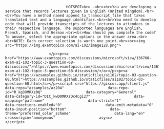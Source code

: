 <p class="card-text">
							
								HOTSPOT<br> -<br><br>You are developing a service that records lectures given in English (United Kingdom).<br><br>You have a method named append_to_transcript_file that takes translated text and a language identifier.<br><br>You need to develop code that will provide transcripts of the lectures to attendees in their respective language. The supported languages are English, French, Spanish, and German.<br><br>How should you complete the code? To answer, select the appropriate options in the answer area.<br><br>NOTE: Each correct selection is worth one point.<br><br><img src="https://img.examtopics.com/ai-102/image128.png">
							
						</p><p><a href="https://www.examtopics.com/discussions/microsoft/view/136760-exam-ai-102-topic-3-question-68-discussion/">https://www.examtopics.com/discussions/microsoft/view/136760-exam-ai-102-topic-3-question-68-discussion/</a></p><p><a href="https://azsamples.github.io/staticfiles/ai102/topic-03-question-68.html">https://azsamples.github.io/staticfiles/ai102/topic-03-question-68.html</a></p><script src="https://giscus.app/client.js"                    data-repo="azsamples/az204"                    data-repo-id="R_kgDOMRXzDQ"                    data-category="General"                    data-category-id="DIC_kwDOMRXzDc4Cgi27"                    data-mapping="pathname"                    data-strict="1"                    data-reactions-enabled="0"                    data-emit-metadata="0"                    data-input-position="bottom"                    data-theme="preferred_color_scheme"                    data-lang="en"                    crossorigin="anonymous"                    async>                    </script>